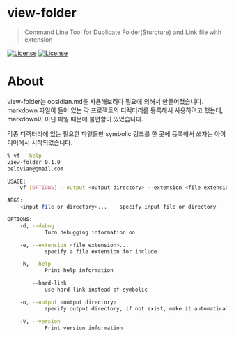 # view-folder
> Command Line Tool for Duplicate Folder(Sturcture) and Link file with extension

[![License](https://img.shields.io/badge/license-Apache%202.0-blue?style=flat-square)](LICENSE-APACHE) [![License](https://img.shields.io/badge/license-MIT-blue?style=flat-square)](LICENSE-MIT)

# About

view-folder는 obsidian.md을 사용해보려다 필요에 의해서 만들어졌습니다.
markdown 파일이 들어 있는 각 프로젝트의 디렉터리를 등록해서 사용하려고 했는데, markdown이 아닌 파일 때문에 불편함이 있었습니다.

각종 디렉터리에 있는 필요한 파일들만 symbolic 링크를 한 곳에 등록해서 쓰자는 아이디어에서 시작되었습니다.

```bash
% vf --help
view-folder 0.1.0
belovian@gmail.com

USAGE:
    vf [OPTIONS] --output <output directory> --extension <file extension>... [--] [input file or directory]...

ARGS:
    <input file or directory>...    specify input file or directory

OPTIONS:
    -d, --debug
            Turn debugging information on

    -e, --extension <file extension>...
            specify a file extension for include

    -h, --help
            Print help information

        --hard-link
            use hard link instead of symbolic

    -o, --output <output directory>
            specify output directory, if not exist, make it automatically

    -V, --version
            Print version information
```

